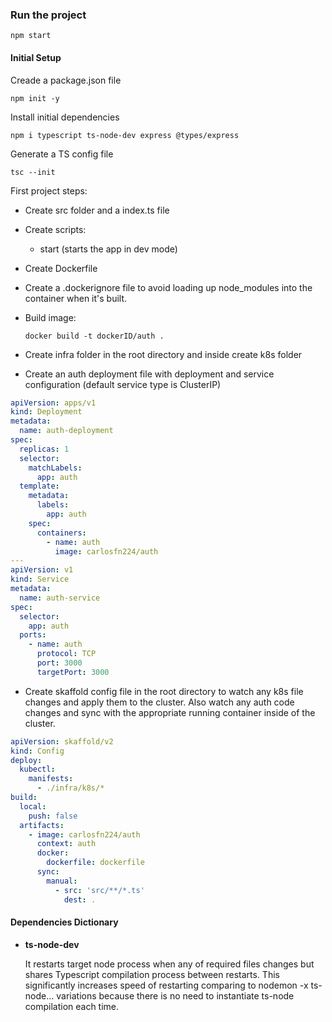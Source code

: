 
### Run the project
    npm start

#### Initial Setup
Creade a package.json file

    npm init -y

Install initial dependencies

    npm i typescript ts-node-dev express @types/express

Generate a TS config file

    tsc --init

First project steps:

  * Create src folder and a index.ts file
  * Create scripts:
    + start (starts the app in dev mode)
  * Create Dockerfile
  * Create a .dockerignore file to avoid loading up node_modules into the container when it's built.
  * Build image:

    `docker build -t dockerID/auth .`
  * Create infra folder in the root directory and inside create k8s folder
  * Create an auth deployment file with deployment and service configuration (default service type is ClusterIP)

  ```yaml
  apiVersion: apps/v1
  kind: Deployment
  metadata: 
    name: auth-deployment
  spec:
    replicas: 1
    selector:
      matchLabels:
        app: auth
    template:
      metadata: 
        labels: 
          app: auth
      spec:
        containers:
          - name: auth
            image: carlosfn224/auth
  ---
  apiVersion: v1
  kind: Service
  metadata:
    name: auth-service
  spec:
    selector:
      app: auth
    ports:
      - name: auth
        protocol: TCP
        port: 3000
        targetPort: 3000
  ```
  * Create skaffold config file in the root directory to watch any k8s file changes and apply them to the cluster. Also watch any auth code changes and sync with the appropriate running container inside of the cluster.

  ```yaml
  apiVersion: skaffold/v2
  kind: Config
  deploy:
    kubectl:
      manifests:
        - ./infra/k8s/*
  build:
    local:
      push: false
    artifacts:
      - image: carlosfn224/auth
        context: auth
        docker:
          dockerfile: dockerfile
        sync:
          manual:
            - src: 'src/**/*.ts'
              dest: .
  ```
#### Dependencies Dictionary
* **ts-node-dev**

  It restarts target node process when any of required files changes but shares Typescript compilation process between restarts. This significantly increases speed of restarting comparing to nodemon -x ts-node... variations because there is no need to instantiate ts-node compilation each time.
